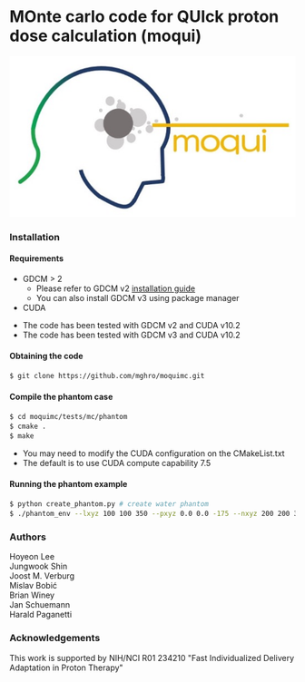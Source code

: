 MOnte carlo code for QUIck proton dose calculation (moqui)
=======

<img src="images/moqui_logo.jpg">

### Installation
#### Requirements
* GDCM > 2
  * Please refer to GDCM v2 [installation guide](http://gdcm.sourceforge.net/wiki/index.php/Compilation#Quick_start)
  * You can also install GDCM v3 using package manager
* CUDA
- The code has been tested with GDCM v2 and CUDA v10.2
- The code has been tested with GDCM v3 and CUDA v10.2

#### Obtaining the code
```bash
$ git clone https://github.com/mghro/moquimc.git
```

#### Compile the phantom case
```bash
$ cd moquimc/tests/mc/phantom
$ cmake .
$ make
```
- You may need to modify the CUDA configuration on the CMakeList.txt
- The default is to use CUDA compute capability 7.5

#### Running the phantom example
```bash
$ python create_phantom.py # create water phantom
$ ./phantom_env --lxyz 100 100 350 --pxyz 0.0 0.0 -175 --nxyz 200 200 350 --spot_energy 200.0 0.0 --spot_position 0 0 0.5 --spot_size 30.0 30.0 --histories 100000 --phantom_path ./water_phantom.raw --output_prefix ./ --gpu_id 0 > ./log.out
```

### Authors
Hoyeon Lee    
Jungwook Shin  
Joost M. Verburg  
Mislav Bobić  
Brian Winey  
Jan Schuemann  
Harald Paganetti  

### Acknowledgements
This work is supported by NIH/NCI R01 234210 "Fast Individualized Delivery Adaptation in Proton Therapy"   


